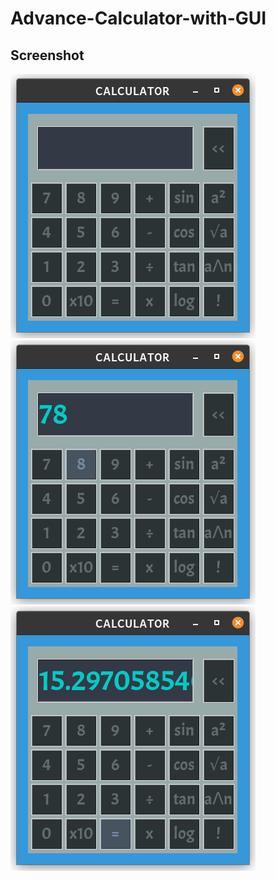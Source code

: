 # Advance-Calculator-with-GUI

## Screenshot
![App Screenshot](https://github.com/soorajks2002/Advance-Calculator-with-GUI/blob/main/Screenshots/image%201.png)
![App Screenshot](https://github.com/soorajks2002/Advance-Calculator-with-GUI/blob/main/Screenshots/image%202.png)
![App Screenshot](https://github.com/soorajks2002/Advance-Calculator-with-GUI/blob/main/Screenshots/image%203.png)
